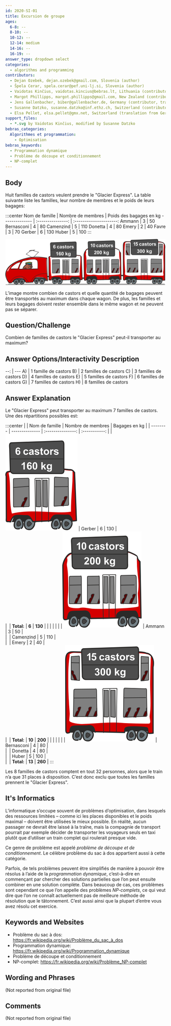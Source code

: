 ```yaml
---
id: 2020-SI-01
title: Excursion de groupe
ages:
  6-8: --
  8-10: --
  10-12: --
  12-14: medium
  14-16: --
  16-19: --
answer_type: dropdown select
categories:
  - algorithms and programming
contributors:
  - Dejan Ozebek, dejan.ozebek@gmail.com, Slovenia (author)
  - Špela Cerar, spela.cerar@pef.uni-lj.si, Slovenia (author)
  - Vaidotas Kinčius, vaidotas.kincius@bebras.lt, Lithuania (contributor, graphics)
  - Margot Phillipps, margot.phillipps@gmail.com, New Zealand (contributor)
  - Jens Gallenbacher, biber@gallenbacher.de, Germany (contributor, translation from English into German)
  - Susanne Datzko, susanne.datzko@inf.ethz.ch, Switzerland (contributor, graphics)
  - Elsa Pellet, elsa.pellet@gmx.net, Switzerland (translation from German into French)
support_files:
  - *.svg by Vaidotas Kinčius, modified by Susanne Datzko
bebras_categories:
  Algorithmes et programmation:
    - Optimisation
bebras_keywords:
  - Programmation dynamique
  - Problème de découpe et conditionnement
  - NP-complet
---
```



## Body

Huit familles de castors veulent prendre le "Glacier Express". La table suivante liste les familles, leur nombre de membres et le poids de leurs bagages:

:::center
Nom de famille | Nombre de membres | Poids des bagages en kg
-------------- | :---------------: | :---------------------:
Ammann         | 3                 | 50
Bernasconi     | 4                 | 80
Camenzind      | 5                 | 110
Donetta        | 4                 | 80
Emery          | 2                 | 40
Favre          | 3                 | 70
Gerber         | 6                 | 130
Huber          | 5                 | 100
:::

![](graphics/2020-SI-01_taskbody-fra-compatible.svg "Train et wagons (500px)")

L’image montre combien de castors et quelle quantité de bagages peuvent être transportés au maximum dans chaque wagon. De plus, les familles et leurs bagages doivent rester ensemble dans le même wagon et ne peuvent pas se séparer.


## Question/Challenge

Combien de familles de castors le "Glacier Express" peut-il transporter au maximum?


## Answer Options/Interactivity Description

--: | ---
 A) | 1 famille de castors
 B) | 2 familles de castors
 C) | 3 familles de castors
 D) | 4 familles de castors
 E) | 5 familles de castors
 F) | 6 familles de castors
 G) | 7 familles de castors
 H) | 8 familles de castors


## Answer Explanation

Le "Glacier Express" peut transporter au maximum 7 familles de castors. Une des répartitions possibles est:

:::center
|          | Nom de famille | Nombre de membres | Bagages en kg |
| -------- | -------------- | :---------------: | :-----------: |
|![wagon1] | Gerber         | 6                 | 130           | \
|          | **Total:**     | **6**             | **130**       |
|          |                |                   |               |
|![wagon2] | Ammann         | 3                 | 50            | \
|          | Camenzind      | 5                 | 110           | \
|          | Emery          | 2                 | 40            | \
|          | **Total:**     | **10**            | **200**       |
|          |                |                   |               |
|![wagon3] | Bernasconi     | 4                 | 80            | \
|          | Donetta        | 4                 | 80            | \
|          | Huber          | 5                 | 100           | \
|          | **Total:**     | **13**            | **260**       | 
:::

[wagon1]: graphics/2020-SI-01_explanation1-fra-compatible.svg "Wagon 1 (50px)"
[wagon2]: graphics/2020-SI-01_explanation2-fra-compatible.svg "Wagon 2 (55px)"
[wagon3]: graphics/2020-SI-01_explanation3-fra-compatible.svg "Wagon 3 (60px)"

Les 8 familles de castors comptent en tout 32 personnes, alors que le train n’a que 31 places à disposition. C’est donc exclu que toutes les familles prennent le "Glacier Express".


## It's Informatics

L’informatique s’occupe souvent de problèmes d’optimisation, dans lesquels des ressources limitées – comme ici les places disponibles et le poids maximal – doivent être utilisées le mieux possible. En réalité, aucun passager ne devrait être laissé à la traîne, mais la compagnie de transport pourrait par exemple décider de transporter les voyageurs seuls en taxi plutôt que d’utiliser un train complet qui roulerait presque vide.

Ce genre de problème est appelé _problème de découpe et de conditionnement_. Le célèbre problème du sac à dos appartient aussi à cette catégorie.

Parfois, de tels problèmes peuvent être simplifiés de manière à pouvoir être résolus à l’aide de la _programmation dynamique_, c’est-à-dire en commençant par chercher des solutions partielles que l’on peut ensuite combiner en une solution complète. Dans beaucoup de cas, ces problèmes sont cependant ce que l’on appelle des problèmes _NP-complets_, ce qui veut dire que l’on ne connaît actuellement pas de meilleure méthode de résolution que le tâtonnement. C’est aussi ainsi que la plupart d’entre vous avez résolu cet exercice.


## Keywords and Websites

 - Problème du sac à dos: https://fr.wikipedia.org/wiki/Problème_du_sac_à_dos
 - Programmation dynamique: https://fr.wikipedia.org/wiki/Programmation_dynamique
 - Problème de découpe et conditionnement
 - NP-complet: https://fr.wikipedia.org/wiki/Problème_NP-complet


## Wording and Phrases

(Not reported from original file)


## Comments

(Not reported from original file)
